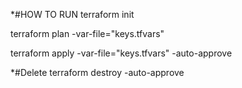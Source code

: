 *#HOW TO RUN
terraform init

terraform plan -var-file="keys.tfvars"

terraform apply -var-file="keys.tfvars" -auto-approve

*#Delete
terraform destroy -auto-approve